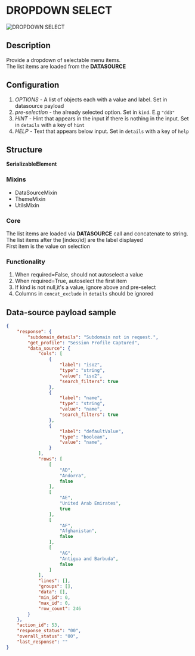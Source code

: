 # DROPDOWN SELECT

![DROPDOWN SELECT](https://i.postimg.cc/zBCQsJsW/Screenshot-2023-04-24-203651.png)

## Description

Provide a dropdown of selectable menu items.  
The list items are loaded from the **DATASOURCE**

## Configuration

1. *OPTIONS* - A list of objects each with a value and label. Set in datasource payload
2. *pre-selection* -  the already selected option. Set in `kind`. E.g `"dd3"`
3. *HINT* - Hint that appears in the input if there is nothing in the input. Set in `details` with a key of `hint`
4. *HELP* - Text that appears below input. Set in `details` with a key of `help`

## Structure

**SerializableElement**

### Mixins

- DataSourceMixin
- ThemeMixin
- UtilsMixin

### Core

The list items are loaded via **DATASOURCE** call and concatenate to string.
The list items after the [index/id] are the label displayed  
First item is the value on selection

### Functionality

1. When required=False, should not autoselect a value
2. When required=True, autoselect the first item
3. If kind is not null,it's a value, ignore above and pre-select
4. Columns in `concat_exclude` in `details` should be ignored

## Data-source payload sample

``` json
{
    "response": {
        "subdomain_details": "Subdomain not in request.",
        "get_profile": "Session Profile Captured",
        "data_source": {
            "cols": [
                {
                    "label": "iso2",
                    "type": "string",
                    "value": "iso2",
                    "search_filters": true
                },
                {
                    "label": "name",
                    "type": "string",
                    "value": "name",
                    "search_filters": true
                },
                {
                    "label": "defaultValue",
                    "type": "boolean",
                    "value": "name",
                }
            ],
            "rows": [
                [
                    "AD",
                    "Andorra",
                    false
                ],
                [
                    "AE",
                    "United Arab Emirates",
                    true
                ],
                [
                    "AF",
                    "Afghanistan",
                    false
                ],
                [
                    "AG",
                    "Antigua and Barbuda",
                    false
                ]
            ],
            "lines": [],
            "groups": [],
            "data": [],
            "min_id": 0,
            "max_id": 0,
            "row_count": 246
        }
    },
    "action_id": 53,
    "response_status": "00",
    "overall_status": "00",
    "last_response": ""
}
```

